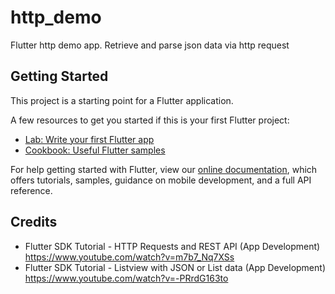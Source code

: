 # http_demo

Flutter http demo app. Retrieve and parse json data via http request

## Getting Started

This project is a starting point for a Flutter application.

A few resources to get you started if this is your first Flutter project:

- [Lab: Write your first Flutter app](https://flutter.dev/docs/get-started/codelab)
- [Cookbook: Useful Flutter samples](https://flutter.dev/docs/cookbook)

For help getting started with Flutter, view our
[online documentation](https://flutter.dev/docs), which offers tutorials,
samples, guidance on mobile development, and a full API reference.
## Credits
- Flutter SDK Tutorial - HTTP Requests and REST API (App Development)
https://www.youtube.com/watch?v=m7b7_Nq7XSs
- Flutter SDK Tutorial - Listview with JSON or List data (App Development)
https://www.youtube.com/watch?v=-PRrdG163to
